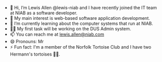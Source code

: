 - 👋 Hi, I’m Lewis Allen @lewis-niab and I have recently joined the IT team at NIAB as a software developer.
- 👀 My main interest is web-based software application development.
- 🌱 I’m currently learning about the computer systems that run at NIAB.
- 👷‍♂️ My first task will be working on the DUS Admin system.
- 📫 You can reach me at lewis.allen@niab.com
- 😄 Pronouns: Mr
- ⚡ Fun fact: I'm a member of the Norfolk Tortoise Club and I have two Hermann's tortoises 🐢🐢.

<!---
lewis-niab/lewis-niab is a ✨ special ✨ repository because its `README.md` (this file) appears on your GitHub profile.
You can click the Preview link to take a look at your changes.
--->
